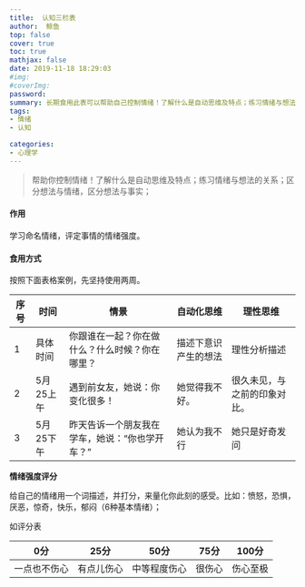 ```yaml
---
title:  认知三栏表
author:  鲸鱼
top: false
cover: true
toc: true
mathjax: false
date: 2019-11-18 18:29:03
#img:
#coverImg: 
password:
summary: 长期食用此表可以帮助自己控制情绪！了解什么是自动思维及特点；练习情绪与想法的关系；区分想法与情绪，区分想法与事实；
tags: 
- 情绪
- 认知

categories: 
- 心理学 
---
```


> 帮助你控制情绪！了解什么是自动思维及特点；练习情绪与想法的关系；区分想法与情绪，区分想法与事实；

#### 作用
学习命名情绪，评定事情的情绪强度。

#### 食用方式

按照下面表格案例，先坚持使用两周。

| 序号 | 时间      | 情景                                           | 自动化思维           | 理性思维                     |
| ---- | --------- | ---------------------------------------------- | -------------------- | ---------------------------- |
| 1    | 具体时间  | 你跟谁在一起？你在做什么？什么时候？你在哪里？ | 描述下意识产生的想法 | 理性分析描述                 |
| 2    | 5月25上午 | 遇到前女友，她说：你变化很多！                 | 她觉得我不好。       | 很久未见，与之前的印象对比。 |
| 3    | 5月25下午 | 昨天告诉一个朋友我在学车，她说：“你也学开车？” | 她认为我不行         | 她只是好奇发问               |



**情绪强度评分**

给自己的情绪用一个词描述，并打分，来量化你此刻的感受。比如：愤怒，恐惧，厌恶，惊奇，快乐，郁闷（6种基本情绪）；

如评分表

| 0分          | 25分       | 50分         | 75分   | 100分    |
| ------------ | ---------- | ------------ | ------ | -------- |
| 一点也不伤心 | 有点儿伤心 | 中等程度伤心 | 很伤心 | 伤心至极 |



